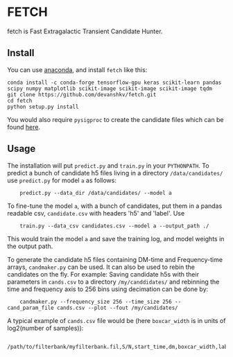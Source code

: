 # FETCH

fetch is Fast Extragalactic Transient Candidate Hunter.

Install
---

You can use [anaconda](https://www.continuum.io/downloads), and install `fetch` like this:

    conda install -c conda-forge tensorflow-gpu keras scikit-learn pandas scipy numpy matplotlib scikit-image scikit-image scikit-image tqdm 
    git clone https://github.com/devanshkv/fetch.git
    cd fetch
    python setup.py install
    
You would also require `pysigproc` to create the candidate files which can be found [here](https://github.com/devanshkv/pysigproc).

Usage
---
The installation will put `predict.py` and `train.py` in your `PYTHONPATH`. To predict a bunch of candidate h5 files living in a directory `/data/candidates/` use `predict.py` for model `a` as follows:

        predict.py --data_dir /data/candidates/ --model a
        
To fine-tune the model `a`, with a bunch of candidates, put them in a pandas readable csv, `candidate.csv` with headers 'h5' and 'label'. Use

        train.py --data_csv candidates.csv --model a --output_path ./
        
This would train the model `a` and save the training log, and model weights in the output path.

To generate the candidate h5 files containing DM-time and Frequency-time arrays, `candmaker.py` can be used. It can also be used to rebin the candidates on the fly. For example: Saving candidate h5s with their parameters in `cands.csv` to a directory `/my/canddidates/` and rebinning the time and frequency axis to 256 bins using decimation can be done by: 

        candmaker.py --frequency_size 256 --time_size 256 --cand_param_file cands.csv --plot --fout /my/candidates/
        
A typical example of `cands.csv` file would be (here `boxcar_width` is in units of log2(number of samples)):
        
        /path/to/filterbank/myfilterbank.fil,S/N,start_time,dm,boxcar_width,label
